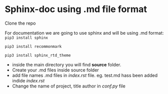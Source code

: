 # Sphinx-doc using .md file format


Clone the repo


For documentation we are going to use sphinx and will be using .md format: 
```pip3 install sphinx```

```pip3 install recommonmark```

```pip3 install sphinx_rtd_theme```



- inside the main directory you will find **source** folder.
- Create your .md files inside source folder 
- add file names .md files  in *index.rst* file. eg. test.md hass been added indide *index.rst*
- Change the name of project, title author in *conf.py* file

